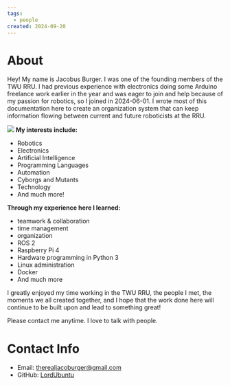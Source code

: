 ```yaml
---
tags:
  - people
created: 2024-09-20
---
```


# About
Hey! My name is Jacobus Burger. I was one of the founding members of the TWU RRU. I had previous experience with electronics doing some Arduino freelance work earlier in the year and was eager to join and help because of my passion for robotics, so I joined in 2024-06-01. I wrote most of this documentation here to create an organization system that can keep information flowing between current and future roboticists at the RRU.

![](People/Jacobus%20Burger%20Picture.jpg)
**My interests include:**
- Robotics
- Electronics
- Artificial Intelligence
- Programming Languages
- Automation
- Cyborgs and Mutants
- Technology
- And much more!

**Through my experience here I learned:**
- teamwork & collaboration
- time management
- organization
- ROS 2
- Raspberry Pi 4
- Hardware programming in Python 3
- Linux administration
- Docker
- And much more

I greatly enjoyed my time working in the TWU RRU, the people I met, the moments we all created together, and I hope that the work done here will continue to be built upon and lead to something great!

Please contact me anytime. I love to talk with people.
# Contact Info
- Email: therealjacoburger@gmail.com
- GitHub: [LordUbuntu](https://www.github.com/LordUbuntu)